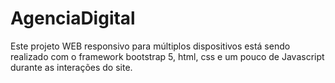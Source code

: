 # AgenciaDigital
Este projeto WEB responsivo para múltiplos dispositivos está sendo realizado com o framework bootstrap 5, html, css e um pouco de Javascript durante as interações do site. 
